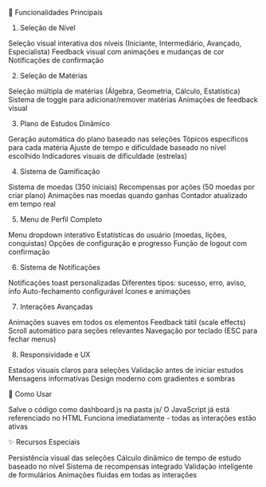 🎯 Funcionalidades Principais
1. Seleção de Nível

Seleção visual interativa dos níveis (Iniciante, Intermediário, Avançado, Especialista)
Feedback visual com animações e mudanças de cor
Notificações de confirmação

2. Seleção de Matérias

Seleção múltipla de matérias (Álgebra, Geometria, Cálculo, Estatística)
Sistema de toggle para adicionar/remover matérias
Animações de feedback visual

3. Plano de Estudos Dinâmico

Geração automática do plano baseado nas seleções
Tópicos específicos para cada matéria
Ajuste de tempo e dificuldade baseado no nível escolhido
Indicadores visuais de dificuldade (estrelas)

4. Sistema de Gamificação

Sistema de moedas (350 iniciais)
Recompensas por ações (50 moedas por criar plano)
Animações nas moedas quando ganhas
Contador atualizado em tempo real

5. Menu de Perfil Completo

Menu dropdown interativo
Estatísticas do usuário (moedas, lições, conquistas)
Opções de configuração e progresso
Função de logout com confirmação

6. Sistema de Notificações

Notificações toast personalizadas
Diferentes tipos: sucesso, erro, aviso, info
Auto-fechamento configurável
Ícones e animações

7. Interações Avançadas

Animações suaves em todos os elementos
Feedback tátil (scale effects)
Scroll automático para seções relevantes
Navegação por teclado (ESC para fechar menus)

8. Responsividade e UX

Estados visuais claros para seleções
Validação antes de iniciar estudos
Mensagens informativas
Design moderno com gradientes e sombras

🚀 Como Usar

Salve o código como dashboard.js na pasta js/
O JavaScript já está referenciado no HTML
Funciona imediatamente - todas as interações estão ativas

✨ Recursos Especiais

Persistência visual das seleções
Cálculo dinâmico de tempo de estudo baseado no nível
Sistema de recompensas integrado
Validação inteligente de formulários
Animações fluidas em todas as interações